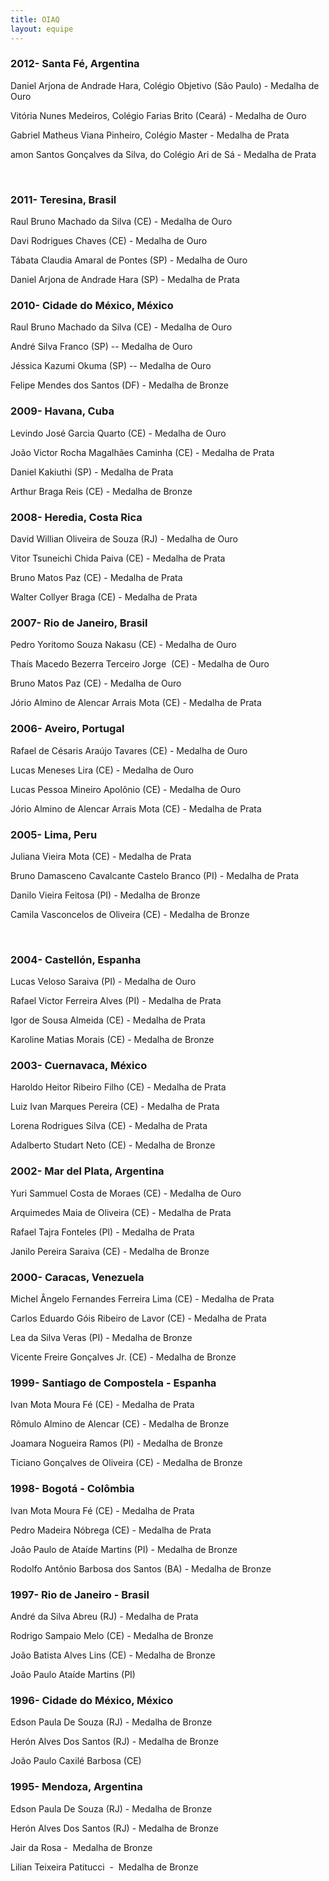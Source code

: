 ```yaml
---
title: OIAQ
layout: equipe
---
```


### 2012- Santa Fé, Argentina

  
Daniel Arjona de Andrade Hara, Colégio Objetivo (São Paulo) -&nbsp;Medalha de Ouro

Vitória Nunes Medeiros, Colégio Farias Brito (Ceará) - Medalha de Ouro

Gabriel Matheus Viana Pinheiro, Colégio Master - Medalha de Prata

amon Santos Gonçalves da Silva, do Colégio Ari de Sá - Medalha de Prata

 

### 2011- Teresina, Brasil

  
Raul Bruno Machado da Silva (CE) - Medalha de Ouro

Davi Rodrigues Chaves (CE) - Medalha de Ouro

Tábata Claudia Amaral de Pontes (SP) - Medalha de Ouro

Daniel Arjona de Andrade Hara (SP) - Medalha de Prata

### 2010- Cidade do México, México

  
Raul Bruno Machado da Silva (CE) - Medalha de Ouro

André Silva Franco (SP) -- Medalha de Ouro

Jéssica Kazumi Okuma (SP) -- Medalha de Ouro

Felipe Mendes dos Santos (DF) - Medalha de Bronze

### 2009- Havana, Cuba

  
Levindo José Garcia Quarto (CE) - Medalha de Ouro

João Victor Rocha Magalhães Caminha (CE) - Medalha de Prata

Daniel Kakiuthi (SP) - Medalha de Prata

Arthur Braga Reis (CE) - Medalha de Bronze

### 2008- Heredia, Costa Rica

  
David Willian Oliveira de Souza (RJ) - Medalha de Ouro

Vitor Tsuneichi Chida Paiva (CE) - Medalha de Prata

Bruno Matos Paz (CE) - Medalha de Prata

Walter Collyer Braga (CE) - Medalha de Prata

### 2007- Rio de Janeiro, Brasil

  
Pedro Yoritomo Souza Nakasu (CE) -&nbsp;Medalha de Ouro

Thaís Macedo Bezerra Terceiro Jorge  (CE) - Medalha de Ouro



Bruno Matos Paz (CE) - Medalha de Ouro

  
Jório Almino de Alencar Arrais Mota (CE) -&nbsp;Medalha de Prata

### 2006- Aveiro, Portugal



Rafael de Césaris Araújo Tavares (CE) - Medalha de Ouro



Lucas Meneses Lira (CE) - Medalha de Ouro



Lucas Pessoa Mineiro Apolônio (CE) - Medalha de Ouro



Jório Almino de Alencar Arrais Mota (CE) - Medalha de Prata



### 2005- Lima, Peru

  
Juliana Vieira Mota (CE) - Medalha de Prata

Bruno Damasceno Cavalcante Castelo Branco (PI) - Medalha de Prata

Danilo Vieira Feitosa (PI) - Medalha de Bronze

Camila Vasconcelos de Oliveira (CE) - Medalha de Bronze

 

### 2004- Castellón, Espanha

  
Lucas Veloso Saraiva (PI) - Medalha de Ouro

Rafael Victor Ferreira Alves (PI) - Medalha de Prata

Igor de Sousa Almeida (CE) - Medalha de Prata

Karoline Matias Morais (CE) - Medalha de Bronze

### 2003- Cuernavaca, México

  
Haroldo Heitor Ribeiro Filho (CE) - Medalha de Prata

Luiz Ivan Marques Pereira (CE) - Medalha de Prata

Lorena Rodrigues Silva (CE) - Medalha de Prata

Adalberto Studart Neto (CE) - Medalha de Bronze

### 2002- Mar del Plata, Argentina

  
Yuri Sammuel Costa de Moraes (CE) -&nbsp;Medalha de Ouro

Arquimedes Maia de Oliveira (CE) - Medalha de Prata

Rafael Tajra Fonteles (PI) - Medalha de Prata

Janilo Pereira Saraiva (CE) - Medalha de Bronze

### 2000- Caracas, Venezuela

  
Michel &Acirc;ngelo Fernandes Ferreira Lima (CE) - Medalha de Prata

Carlos Eduardo Góis Ribeiro de Lavor (CE) - Medalha de Prata

Lea da Silva Veras (PI) - Medalha de Bronze

Vicente Freire Gonçalves Jr. (CE) - Medalha de Bronze

### 1999- Santiago de Compostela - Espanha

  
Ivan Mota Moura Fé&nbsp;(CE) -&nbsp;Medalha de Prata

Rômulo Almino de Alencar (CE) - Medalha de Bronze

Joamara Nogueira Ramos (PI) - Medalha de Bronze

Ticiano Gonçalves de Oliveira (CE) - Medalha de Bronze

### 1998- Bogotá - Colômbia

  
Ivan Mota Moura Fé&nbsp;(CE) -&nbsp;Medalha de Prata

Pedro Madeira Nóbrega (CE) - Medalha de Prata

João Paulo de Ataíde Martins (PI) - Medalha de Bronze

Rodolfo Antônio Barbosa dos Santos (BA) - Medalha de Bronze

### 1997- Rio de Janeiro - Brasil

  
André da Silva Abreu&nbsp;(RJ) -&nbsp;Medalha de Prata

Rodrigo Sampaio Melo (CE) - Medalha de Bronze

João Batista Alves Lins (CE) - Medalha de Bronze

João Paulo Ataíde Martins (PI)

### 1996- Cidade do México, México



Edson Paula De Souza (RJ) - Medalha de Bronze



Herón Alves Dos Santos (RJ) - Medalha de Bronze



João Paulo Caxilé Barbosa (CE)



### 1995- Mendoza, Argentina



Edson Paula De Souza (RJ) - Medalha de Bronze



Herón Alves Dos Santos (RJ) - Medalha de Bronze



Jair da Rosa -  Medalha de Bronze



Lilian Teixeira Patitucci  -  Medalha de Bronze

 




